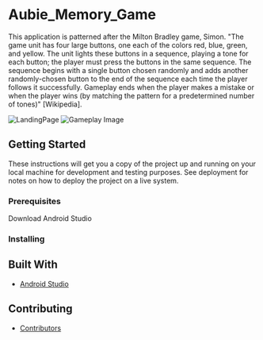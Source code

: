 # Aubie_Memory_Game
This application is patterned after the Milton Bradley game, Simon. "The game unit has four large buttons, one each of the colors red, blue, green, and yellow. The unit lights these buttons in a sequence, playing a tone for each button; the player must press the buttons in the same sequence. The sequence begins with a single button chosen randomly and adds another randomly-chosen button to the end of the sequence each time the player follows it successfully. Gameplay ends when the player makes a mistake or when the player wins (by matching the pattern for a predetermined number of tones)" [Wikipedia].

![LandingPage](https://github.com/zedtran/Aubie_Memory_Game/blob/master/GamePlayImages/Aubie_LandingPage.png) ![Gameplay Image](https://github.com/zedtran/Aubie_Memory_Game/blob/master/GamePlayImages/Aubie__GamePage.png)

## Getting Started

These instructions will get you a copy of the project up and running on your local machine for development and testing purposes. See deployment for notes on how to deploy the project on a live system.

### Prerequisites

Download Android Studio

### Installing

## Built With

* [Android Studio](https://developer.android.com/studio/)

## Contributing

* [Contributors](https://github.com/zedtran/Aubie_Memory_Game/graphs/contributors) 

